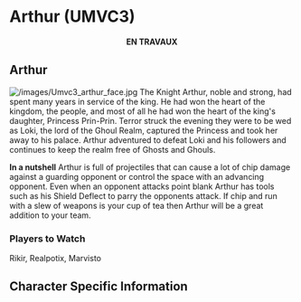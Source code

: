 # Arthur (UMVC3)

<center>

**EN TRAVAUX**

</center>

## Arthur

![](/images/Umvc3_arthur_face.jpg‎ "/images/Umvc3_arthur_face.jpg‎") The
Knight Arthur, noble and strong, had spent many years in service of the
king. He had won the heart of the kingdom, the people, and most of all
he had won the heart of the king's daughter, Princess Prin-Prin. Terror
struck the evening they were to be wed as Loki, the lord of the Ghoul
Realm, captured the Princess and took her away to his palace. Arthur
adventured to defeat Loki and his followers and continues to keep the
realm free of Ghosts and Ghouls.

**In a nutshell** Arthur is full of projectiles that can cause a lot of
chip damage against a guarding opponent or control the space with an
advancing opponent. Even when an opponent attacks point blank Arthur has
tools such as his Shield Deflect to parry the opponents attack. If chip
and run with a slew of weapons is your cup of tea then Arthur will be a
great addition to your team.

### Players to Watch

Rikir, Realpotix, Marvisto

## Character Specific Information
